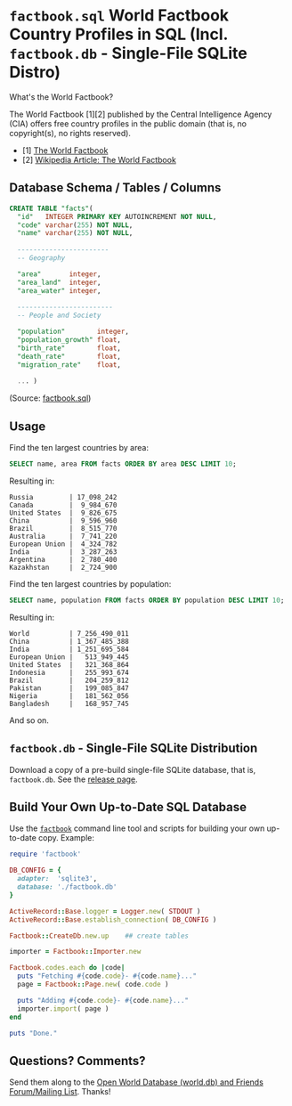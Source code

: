 # `factbook.sql` World Factbook Country Profiles in SQL (Incl. `factbook.db` - Single-File SQLite Distro)

What's the World Factbook?

The World Factbook [1][2] published by the Central Intelligence Agency (CIA)
offers free country profiles in the public domain (that is, no copyright(s), no rights reserved).

- [1] [The World Factbook](https://www.cia.gov/the-world-factbook/)
- [2] [Wikipedia Article: The World Factbook](http://en.wikipedia.org/wiki/The_World_Factbook)


## Database Schema / Tables / Columns


```sql
CREATE TABLE "facts"(
  "id"   INTEGER PRIMARY KEY AUTOINCREMENT NOT NULL,
  "code" varchar(255) NOT NULL,
  "name" varchar(255) NOT NULL,
  
  -----------------------
  -- Geography

  "area"       integer,
  "area_land"  integer,
  "area_water" integer,
  
  ------------------------
  -- People and Society

  "population"        integer,
  "population_growth" float,
  "birth_rate"        float,
  "death_rate"        float,
  "migration_rate"    float,
  
  ... )
```

(Source: [factbook.sql](factbook.sql))


## Usage

Find the ten largest countries by area:

```sql
SELECT name, area FROM facts ORDER BY area DESC LIMIT 10;
```

Resulting in:

```
Russia         | 17_098_242
Canada         |  9_984_670
United States  |  9_826_675
China          |  9_596_960
Brazil         |  8_515_770
Australia      |  7_741_220
European Union |  4_324_782
India          |  3_287_263
Argentina      |  2_780_400
Kazakhstan     |  2_724_900
```

Find the ten largest countries by population:

```sql
SELECT name, population FROM facts ORDER BY population DESC LIMIT 10;
```

Resulting in:

```
World          | 7_256_490_011
China          | 1_367_485_388
India          | 1_251_695_584
European Union |   513_949_445
United States  |   321_368_864
Indonesia      |   255_993_674
Brazil         |   204_259_812
Pakistan       |   199_085_847
Nigeria        |   181_562_056
Bangladesh     |   168_957_745
```

And so on.


## `factbook.db` - Single-File SQLite Distribution

Download a copy of a pre-build single-file SQLite database, that is, `factbook.db`.
See the [release page](https://github.com/factbook/factbook.sql/releases).


## Build Your Own Up-to-Date SQL Database

Use the [`factbook`](https://github.com/worlddb/factbook)
command line tool and scripts for building your own up-to-date copy. Example:

```ruby
require 'factbook'

DB_CONFIG = {
  adapter:  'sqlite3',
  database: './factbook.db'
}

ActiveRecord::Base.logger = Logger.new( STDOUT )
ActiveRecord::Base.establish_connection( DB_CONFIG )

Factbook::CreateDb.new.up    ## create tables

importer = Factbook::Importer.new

Factbook.codes.each do |code|
  puts "Fetching #{code.code}- #{code.name}..."
  page = Factbook::Page.new( code.code )

  puts "Adding #{code.code}- #{code.name}..."
  importer.import( page )
end

puts "Done."
```

## Questions? Comments?

Send them along to the [Open World Database (world.db) and Friends Forum/Mailing List](http://groups.google.com/group/openmundi). 
Thanks!

